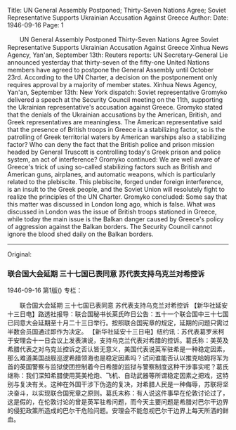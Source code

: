 Title: UN General Assembly Postponed; Thirty-Seven Nations Agree; Soviet Representative Supports Ukrainian Accusation Against Greece
Author:
Date: 1946-09-16
Page: 1

　　UN General Assembly Postponed
    Thirty-Seven Nations Agree
   Soviet Representative Supports Ukrainian Accusation Against Greece
    Xinhua News Agency, Yan'an, September 13th: Reuters reports: UN Secretary-General Lie announced yesterday that thirty-seven of the fifty-one United Nations members have agreed to postpone the General Assembly until October 23rd. According to the UN Charter, a decision on the postponement only requires approval by a majority of member states.
    Xinhua News Agency, Yan'an, September 13th: New York dispatch: Soviet representative Gromyko delivered a speech at the Security Council meeting on the 11th, supporting the Ukrainian representative's accusation against Greece. Gromyko stated that the denials of the Ukrainian accusations by the American, British, and Greek representatives are meaningless. The American representative said that the presence of British troops in Greece is a stabilizing factor, so is the patrolling of Greek territorial waters by American warships also a stabilizing factor? Who can deny the fact that the British police and prison mission headed by General Truscott is controlling today's Greek prison and police system, an act of interference? Gromyko continued: We are well aware of Greece's trick of using so-called stabilizing factors such as British and American guns, airplanes, and automatic weapons, which is particularly related to the plebiscite. This plebiscite, forged under foreign interference, is an insult to the Greek people, and the Soviet Union will resolutely fight to realize the principles of the UN Charter. Gromyko concluded: Some say that this matter was discussed in London long ago, which is false. What was discussed in London was the issue of British troops stationed in Greece, while today the main issue is the Balkan danger caused by Greece's policy of aggression against the Balkan borders. The Security Council cannot ignore the blood shed daily on the Balkan borders.



<hr /> 

Original: 


### 联合国大会延期  三十七国已表同意  苏代表支持乌克兰对希控诉

1946-09-16
第1版()
专栏：

　　联合国大会延期
    三十七国已表同意
   苏代表支持乌克兰对希控诉
    【新华社延安十三日电】路透社报导：联合国秘书长莱氏昨日公告：五十一个联合国中三十七国已同意大会延期至十月二十三日举行。按照联合国宪章的规定，延期的问题只需过半数会员国通过即作为决定。
    【新华社延安十三日电】纽约讯：苏代表葛罗米柯于安理会十一日会议上发表演说，支持乌克兰代表对希腊的控诉。葛氏称：美英及希腊代表之对乌克兰控诉之否认皆无意义，美国代表说英军驻希是一种稳定因素，那么难道美国战舰巡逻希腊领海也是稳定因素吗？试问谁能否认以推克哈姆将军为首的英国警察与监狱使团控制着今日希腊的监狱与警察制度这种干涉事实呢？葛氏继称：我们深知希腊使用英美枪炮、飞机、自动武器等所谓稳定因素之把戏，这特别与复决有关。这种在外国干涉下伪造的复决，对希腊人民是一种侮辱，苏联将坚决奋斗，以实现联合国宪章之原则。葛氏末称：有人说这件事早在伦敦讨论过了，这是假的，在伦敦讨论的曾是英军驻希问题，而今天主要问题是希腊对巴尔干边界的侵犯政策所造成的巴尔干危险问题。安理会不能忽视巴尔干边界上每天所洒的鲜血。
